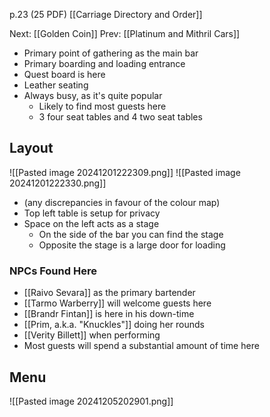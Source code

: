p.23 (25 PDF)
[[Carriage Directory and Order]]

Next: [[Golden Coin]]
Prev: [[Platinum and Mithril Cars]]

- Primary point of gathering as the main bar
- Primary boarding and loading entrance
- Quest board is here
- Leather seating
- Always busy, as it's quite popular
	- Likely to find most guests here
	- 3 four seat tables and 4 two seat tables
## Layout
![[Pasted image 20241201222309.png]]
![[Pasted image 20241201222330.png]]
- (any discrepancies in favour of the colour map)
- Top left table is setup for privacy
- Space on the left acts as a stage
	- On the side of the bar you can find the stage
	- Opposite the stage is a large door for loading
### NPCs Found Here
- [[Raivo Sevara]] as the primary bartender
- [[Tarmo Warberry]] will welcome guests here
- [[Brandr Fintan]] is here in his down-time
- [[Prim, a.k.a. "Knuckles"]] doing her rounds
- [[Verity Billett]] when performing
- Most guests will spend a substantial amount of time here
## Menu
![[Pasted image 20241205202901.png]]